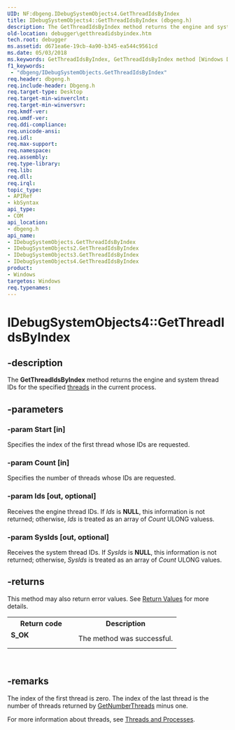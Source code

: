 ```yaml
---
UID: NF:dbgeng.IDebugSystemObjects4.GetThreadIdsByIndex
title: IDebugSystemObjects4::GetThreadIdsByIndex (dbgeng.h)
description: The GetThreadIdsByIndex method returns the engine and system thread IDs for the specified threads in the current process.
old-location: debugger\getthreadidsbyindex.htm
tech.root: debugger
ms.assetid: d671ea6e-19cb-4a90-b345-ea544c9561cd
ms.date: 05/03/2018
ms.keywords: GetThreadIdsByIndex, GetThreadIdsByIndex method [Windows Debugging], GetThreadIdsByIndex method [Windows Debugging],IDebugSystemObjects interface, GetThreadIdsByIndex method [Windows Debugging],IDebugSystemObjects2 interface, GetThreadIdsByIndex method [Windows Debugging],IDebugSystemObjects3 interface, GetThreadIdsByIndex method [Windows Debugging],IDebugSystemObjects4 interface, IDebugSystemObjects interface [Windows Debugging],GetThreadIdsByIndex method, IDebugSystemObjects2 interface [Windows Debugging],GetThreadIdsByIndex method, IDebugSystemObjects2::GetThreadIdsByIndex, IDebugSystemObjects3 interface [Windows Debugging],GetThreadIdsByIndex method, IDebugSystemObjects3::GetThreadIdsByIndex, IDebugSystemObjects4 interface [Windows Debugging],GetThreadIdsByIndex method, IDebugSystemObjects4.GetThreadIdsByIndex, IDebugSystemObjects4::GetThreadIdsByIndex, IDebugSystemObjects::GetThreadIdsByIndex, IDebugSystemObjects_fa12ac17-9a66-45c0-9c91-11236a4a3eab.xml, dbgeng/IDebugSystemObjects2::GetThreadIdsByIndex, dbgeng/IDebugSystemObjects3::GetThreadIdsByIndex, dbgeng/IDebugSystemObjects4::GetThreadIdsByIndex, dbgeng/IDebugSystemObjects::GetThreadIdsByIndex, debugger.getthreadidsbyindex
f1_keywords:
 - "dbgeng/IDebugSystemObjects.GetThreadIdsByIndex"
req.header: dbgeng.h
req.include-header: Dbgeng.h
req.target-type: Desktop
req.target-min-winverclnt: 
req.target-min-winversvr: 
req.kmdf-ver: 
req.umdf-ver: 
req.ddi-compliance: 
req.unicode-ansi: 
req.idl: 
req.max-support: 
req.namespace: 
req.assembly: 
req.type-library: 
req.lib: 
req.dll: 
req.irql: 
topic_type:
- APIRef
- kbSyntax
api_type:
- COM
api_location:
- dbgeng.h
api_name:
- IDebugSystemObjects.GetThreadIdsByIndex
- IDebugSystemObjects2.GetThreadIdsByIndex
- IDebugSystemObjects3.GetThreadIdsByIndex
- IDebugSystemObjects4.GetThreadIdsByIndex
product:
- Windows
targetos: Windows
req.typenames: 
---
```


# IDebugSystemObjects4::GetThreadIdsByIndex


## -description


The <b>GetThreadIdsByIndex</b> method returns the engine and system thread IDs for the specified <a href="https://docs.microsoft.com/windows-hardware/drivers/debugger/controlling-threads-and-processes">threads</a> in the current process.


## -parameters




### -param Start [in]

Specifies the index of the first thread whose IDs are requested.


### -param Count [in]

Specifies the number of threads whose IDs are requested.


### -param Ids [out, optional]

Receives the engine thread IDs.  If <i>Ids</i> is <b>NULL</b>, this information is not returned; otherwise, <i>Ids</i> is treated as an array of <i>Count</i> ULONG valuess.


### -param SysIds [out, optional]

Receives the system thread IDs.  If <i>SysIds</i> is <b>NULL</b>, this information is not returned; otherwise, <i>SysIds</i> is treated as an array of <i>Count</i> ULONG values.


## -returns



This method may also return error values.  See <a href="https://docs.microsoft.com/windows-hardware/drivers/debugger/hresult-values">Return Values</a> for more details.

<table>
<tr>
<th>Return code</th>
<th>Description</th>
</tr>
<tr>
<td width="40%">
<dl>
<dt><b>S_OK</b></dt>
</dl>
</td>
<td width="60%">
The method was successful.

</td>
</tr>
</table>
 




## -remarks



The index of the first thread is zero.  The index of the last thread is the number of threads returned by <a href="https://docs.microsoft.com/windows-hardware/drivers/ddi/dbgeng/nf-dbgeng-idebugsystemobjects4-getnumberthreads">GetNumberThreads</a> minus one.

For more information about threads, see <a href="https://docs.microsoft.com/windows-hardware/drivers/debugger/threads-and-processes">Threads and Processes</a>.



